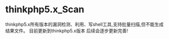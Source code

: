 # thinkphp5.x_Scan
thinkphp5.x所有版本的漏洞检测、利用、写shell工具,支持批量扫描,但不能生成结果文件。
目前更新到thinkphp5.x版本
后续会逐步更新完善!
